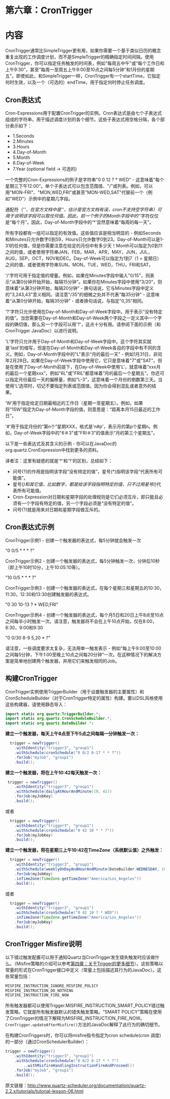 # 第六章：CronTrigger
# 内容
CronTrigger通常比SimpleTrigger更有用，如果你需要一个基于类似日历的概念重复出现的工作调度计划，而不是SimpleTrigger的精确指定时间间隔。使用CronTrigger，你可以指定任务触发的时间表，例如“每周五中午”或“每个工作日和上午9:30”，甚至“每周一至周五上午9:00至10点之间每5分钟”和1月份的星期五”。即使如此，和SimpleTrigger一样，CronTrigger有一个startTime，它指定何时生效，以及一个（可选的）endTime，用于指定何时停止任务调度。

## Cron表达式
Cron-Expressions用于配置CronTrigger的实例。Cron表达式是由七个子表达式组成的字符串，用于描述调度计划的各个细节。这些子表达式用空格分隔，各个部分表示如下：
- 1.Seconds
- 2.Minutes
- 3.Hours
- 4.Day-of-Month
- 5.Month
- 6.Day-of-Week
- 7.Year (optional field -> 可选的)

一个完整的Cron-Expressions的例子是字符串"0 0 12 ? * WED" - 这意味着“每个星期三下午12:00”。单个子表达式可以包含范围值、"/"或列表。例如，可以用"MON-FRI"、"MON,WED,FRI"或甚至"MON-WED,SAT"代替前一个（例如"WED"）示例中的星期几字段。

通配符（'*'，在官方文档中是''，估计是官方文档有误，cron不支持空字符串）可用于说明该字段可以取任何值。因此，前一个例子的Month字段中的'*'字符仅仅是“每个月”。因此，Day-of-Month字段中的'*'显然意味着“每周的每一天”。

所有字段都有一组可以指定的有效值。这些值应该是相当明显的 - 例如Seconds和Minutes只允许数字0到59，Hours只允许数字0到23。Day-of-Month可以是1-31的任何值，但是你需要注意在给定的月份中有多少天！Month可以指定为0到11之间的值，或者使用字符串JAN，FEB，MAR，APR，MAY，JUN，JUL，AUG，SEP，OCT，NOV和DEC。Day-of-Week可以指定为1到7（1 = 星期日）之间的值，或者使用字符串SUN，MON，TUE，WED，THU，FRI和SAT。

'/'字符可用于指定值的增量。例如，如果在Minutes字段中输入"0/15"，则表示“从第0分钟开始开始，每隔15分钟”。如果你在Minutes字段中使用"3/20"，则意味着“从第3分钟开始，每隔20分钟” - 换句话说，它与Minutes字段中定义的"3,243,43"意义相同。请注意"/35"的细微之处并不代表“每35分钟” - 这意味着“从第0分钟开始，每隔35分钟” - 或者换句话说，与指定"0,35"相同。

'?'字符只允许使用在Day-of-Month和Day-of-Week字段中。用于表示“没有特定的值”。当您需要在Day-of-Month和Day-of-Week两个字段之一定义其中一个字段的确切值，那么另一个字段可以用'?'，这点十分有用。请参阅下面的示例（和CronTrigger JavaDoc）以进行说明。

'L'字符只允许用于Day-of-Month和Day-of-Week字段中。这个字符其实就是'last'的缩写，但是在Day-of-Month和Day-of-Week各自的字段中有不同的含义。例如，Day-of-Month字段中的"L"表示“月的最后一天” - 例如1月31日，非闰年2月28日。如果在Day-of-Week字段中使用它，它只是意味着"7"或"SAT"。但是在使用了Day-of-Month前提下，在Day-of-Week中使用'L'，就意味着“xxx月的最后一个星期xxx”，例如"6L"或"FRIL"都意味着“月的最后一个星期五”。你还可以指定月份最后一天的偏移量，例如"L-3"，这意味着一个月份的倒数第三天。当使用'L'选项时，切记不要指定列表或范围值，因为你会得到混乱或者意外的结果。

'W'用于指定给定日期最相近的工作日（星期一至星期五）。例如，如果将"15W"指定为Day-of-Month字段的值，则意思是：“距离本月15日最近的工作日”。

'#'用于指定月份的“第n个”星期XXX，格式是'n#p'，表示月的第p个星期n。例如，Day-of-Week字段中的"6＃3"或"FRI＃3"的值表示“月的第三个星期五”。

以下是一些表达式及其含义的示例 - 你可以在JavaDoc的org.quartz.CronExpression中找到更多的资料。

译者注：这里有疑惑的就是'*'和'?'的区别，总结如下：
- 问号(?)的作用是指明该字段“没有特定的值”，星号(*)指明该字段“代表所有可能值”。
- 星号(*)和其它值，比如数字，都是给该字段指明特定的值，只不过用星号(*)代表所有可能值。
- Cron-Expression对日期和星期字段的处理规则是它们必须互斥，即只能且必须有一个字段有特定的值，另一个字段必须是“没有特定的值”。
- 问号(?)就是用来对日期和星期字段做互斥的。

## Cron表达式示例
CronTrigger示例1 - 创建一个触发器的表达式，每5分钟就会触发一次

"0 0/5 * * * ?"

CronTrigger示例2 - 创建一个触发器的表达式，每5分钟触发一次，分钟后10秒（即上午10时10分，上午10:05:10等）。

"10 0/5 * * * ?"

CronTrigger示例3 -  创建一个触发器的表达式，在每个星期三和星期五的10:30，11:30，12:30和13:30创建触发器的表达式。

"0 30 10-13 ? * WED,FRI"

CronTrigger示例4 -  创建一个触发器的表达式，每个月5日和20日上午8点至10点之间每半小时触发一次。请注意，触发器将不会在上午10点开始，仅在8:00，8:30，9:00和9:30

"0 0/30 8-9 5,20 * ?"

请注意，一些调度要求太复杂，无法用单一触发表示 - 例如“每上午9:00至10:00之间每5分钟，下午1:00至晚上10点之间每20分钟”一次。在这种情况下的解决方案是简单地创建两个触发器，并用它们来触发相同的Job。

## 构建CronTrigger
CronTrigger实例使用TriggerBuilder（用于设置触发器的主要属性）和CronScheduleBuilder（对于CronTrigger特定的属性）构建。要以DSL风格使用这些构建器，请使用静态导入：
```java
import static org.quartz.TriggerBuilder.*;
import static org.quartz.CronScheduleBuilder.*;
import static org.quartz.DateBuilder.*:
```
**建立一个触发器，每天上午8点至下午5点之间每隔一分钟触发一次：**
```java
  trigger = newTrigger()
    .withIdentity("trigger3", "group1")
    .withSchedule(cronSchedule("0 0/2 8-17 * * ?"))
    .forJob("myJob", "group1")
    .build();
```
**建立一个触发器，将在上午10:42每天触发一次：**
```java
 trigger = newTrigger()
    .withIdentity("trigger3", "group1")
    .withSchedule(dailyAtHourAndMinute(10, 42))
    .forJob(myJobKey)
    .build();
```
或者
```java
  trigger = newTrigger()
    .withIdentity("trigger3", "group1")
    .withSchedule(cronSchedule("0 42 10 * * ?"))
    .forJob(myJobKey)
    .build();
```
**建立一个触发器，将在星期三上午10:42在TimeZone（系统默认值）之外触发：**
```java
  trigger = newTrigger()
    .withIdentity("trigger3", "group1")
    .withSchedule(weeklyOnDayAndHourAndMinute(DateBuilder.WEDNESDAY, 10, 42))
    .forJob(myJobKey)
    .inTimeZone(TimeZone.getTimeZone("America/Los_Angeles"))
    .build();
```
或者
```java
  trigger = newTrigger()
    .withIdentity("trigger3", "group1")
    .withSchedule(cronSchedule("0 42 10 ? * WED"))
    .inTimeZone(TimeZone.getTimeZone("America/Los_Angeles"))
    .forJob(myJobKey)
    .build();
```

## CronTrigger Misfire说明
以下错过触发配置可以用于通知Quartz当CronTrigger发生错失触发时应该做什么。（Misfire策略的介绍可以参考[第四章：关于Trigger的更多细节](tutorials/lesson-4.md)）。这些策略以常量的形式在CronTrigger接口中定义（常量上包括描述其行为的JavaDoc）。这些常量包括：
```java
MISFIRE_INSTRUCTION_IGNORE_MISFIRE_POLICY
MISFIRE_INSTRUCTION_DO_NOTHING
MISFIRE_INSTRUCTION_FIRE_NOW
```
所有触发器都可以使用Trigger.MISFIRE_INSTRUCTION_SMART_POLICY错过触发策略，它就是所有触发器默认的错失触发策略。“SMART POLICY”策略在使用了CronTrigger的情况下解释为MISFIRE_INSTRUCTION_FIRE_NOW。`CronTrigger.updateAfterMisfire()`方法的JavaDoc解释了此行为的确切细节。

在构建CronTriggers时，你可以将misfire指令指定为cron schedule(cron 调度)的一部分（通过CronSchedulerBuilder）：
```java
trigger = newTrigger()
    .withIdentity("trigger3", "group1")
    .withSchedule(cronSchedule("0 0/2 8-17 * * ?")
        ..withMisfireHandlingInstructionFireAndProceed())
    .forJob("myJob", "group1")
    .build();
```

原文链接：http://www.quartz-scheduler.org/documentation/quartz-2.2.x/tutorials/tutorial-lesson-06.html 
